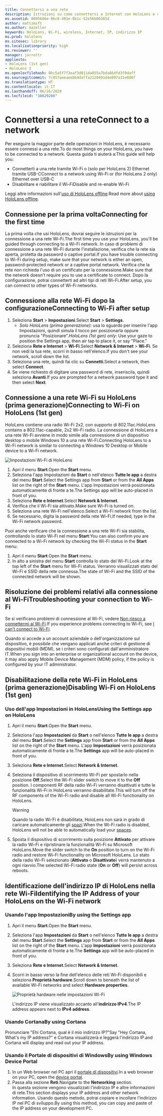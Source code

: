 ```yaml
---
title: Connettersi a una rete
description: Istruzioni su come connettersi a Internet con HoloLens e come identificare l'indirizzo IP del dispositivo.
ms.assetid: 0895606e-96c0-491e-8b1c-52e56b00365d
author: mattzmsft
ms.author: mazeller
keywords: HoloLens, Wi-Fi, wireless, Internet, IP, indirizzo IP
ms.prod: hololens
ms.sitesec: library
ms.localizationpriority: high
ms.reviewer: ''
manager: jarrettr
appliesto:
- HoloLens (1st gen)
- HoloLens 2
ms.openlocfilehash: 0bc5a5f7f3eaf3d811da055a7bda664fd3f0daff
ms.sourcegitcommit: 7c057aeeaeebb4daffa2120491d4e897a31e8d0f
ms.translationtype: HT
ms.contentlocale: it-IT
ms.lasthandoff: 06/26/2020
ms.locfileid: "10829286"
---
```

# <span data-ttu-id="0b280-104">Connettersi a una rete</span><span class="sxs-lookup"><span data-stu-id="0b280-104">Connect to a network</span></span>

<span data-ttu-id="0b280-105">Per eseguire la maggior parte delle operazioni in HoloLens, è necessario essere connessi a una rete.</span><span class="sxs-lookup"><span data-stu-id="0b280-105">To do most things on your HoloLens, you have to be connected to a network.</span></span> <span data-ttu-id="0b280-106">Questa guida ti aiuterà a:</span><span class="sxs-lookup"><span data-stu-id="0b280-106">This guide will help you:</span></span>

- <span data-ttu-id="0b280-107">Connetterti a una rete tramite Wi-Fi o (solo per HoloLens 2) Ethernet tramite USB-C</span><span class="sxs-lookup"><span data-stu-id="0b280-107">Connect to a network using Wi-Fi or (for HoloLens 2 only) Ethernet over USB-C</span></span>
- <span data-ttu-id="0b280-108">Disabilitare e riabilitare il Wi-Fi</span><span class="sxs-lookup"><span data-stu-id="0b280-108">Disable and re-enable Wi-Fi</span></span>

<span data-ttu-id="0b280-109">Leggi altre informazioni sull'[uso di HoloLens offline](hololens-offline.md).</span><span class="sxs-lookup"><span data-stu-id="0b280-109">Read more about [using HoloLens offline](hololens-offline.md).</span></span>

## <span data-ttu-id="0b280-110">Connessione per la prima volta</span><span class="sxs-lookup"><span data-stu-id="0b280-110">Connecting for the first time</span></span>

<span data-ttu-id="0b280-111">La prima volta che usi HoloLens, dovrai seguire le istruzioni per la connessione a una rete Wi-Fi.</span><span class="sxs-lookup"><span data-stu-id="0b280-111">The first time you use your HoloLens, you'll be guided through connecting to a Wi-Fi network.</span></span> <span data-ttu-id="0b280-112">In caso di problemi di connessione a una rete Wi-Fi durante l'installazione, verifica che la rete sia aperta, protetta da password o captive portal.</span><span class="sxs-lookup"><span data-stu-id="0b280-112">If you have trouble connecting to Wi-Fi during setup, make sure that your network is either an open, password-protected network or a captive portal network.</span></span> <span data-ttu-id="0b280-113">Verifica che la rete non richieda l'uso di un certificato per la connessione.</span><span class="sxs-lookup"><span data-stu-id="0b280-113">Make sure that the network doesn't require you to use a certificate to connect.</span></span> <span data-ttu-id="0b280-114">Dopo la configurazione, potrai connetterti ad altri tipi di reti Wi-Fi.</span><span class="sxs-lookup"><span data-stu-id="0b280-114">After setup, you can connect to other types of Wi-Fi networks.</span></span>

## <span data-ttu-id="0b280-115">Connessione alla rete Wi-Fi dopo la configurazione</span><span class="sxs-lookup"><span data-stu-id="0b280-115">Connecting to Wi-Fi after setup</span></span>

1. <span data-ttu-id="0b280-116">Seleziona **Start** > **Impostazioni**.</span><span class="sxs-lookup"><span data-stu-id="0b280-116">Select **Start** > **Settings**.</span></span>
   - <span data-ttu-id="0b280-117">*Solo HoloLens (prima generazione)*: usa lo sguardo per inserire l'app Impostazioni, quindi simula il tocco per posizionarla oppure pronuncia "Posizionare".</span><span class="sxs-lookup"><span data-stu-id="0b280-117">*HoloLens (1st gen) only*: Use your gaze to position the Settings app, then air tap to place it, or say "Place."</span></span>
1. <span data-ttu-id="0b280-118">Seleziona **Rete e Internet** > **Wi-Fi**.</span><span class="sxs-lookup"><span data-stu-id="0b280-118">Select **Network & Internet** > **Wi-Fi**.</span></span> <span data-ttu-id="0b280-119">Se non vedi la tua rete, scorri in basso nell'elenco.</span><span class="sxs-lookup"><span data-stu-id="0b280-119">If you don't see your network, scroll down the list.</span></span>
1. <span data-ttu-id="0b280-120">Seleziona una rete, quindi fai clic su **Connetti**.</span><span class="sxs-lookup"><span data-stu-id="0b280-120">Select a network, then select **Connect**.</span></span>
1. <span data-ttu-id="0b280-121">Se viene richiesto di digitare una password di rete, inseriscila, quindi seleziona **Avanti**.</span><span class="sxs-lookup"><span data-stu-id="0b280-121">If you are prompted for a network password type it and then select **Next**.</span></span>

## <span data-ttu-id="0b280-122">Connessione a una rete Wi-Fi su HoloLens (prima generazione)</span><span class="sxs-lookup"><span data-stu-id="0b280-122">Connecting to Wi-Fi on HoloLens (1st gen)</span></span>

<span data-ttu-id="0b280-123">HoloLens contiene una radio Wi-Fi 2x2, con supporto di 802.11ac.</span><span class="sxs-lookup"><span data-stu-id="0b280-123">HoloLens contains a 802.11ac-capable, 2x2 Wi-Fi radio.</span></span> <span data-ttu-id="0b280-124">La connessione di HoloLens a una rete Wi-Fi avviene in modo simile alla connessione di un dispositivo desktop o mobile Windows 10 a una rete Wi-Fi.</span><span class="sxs-lookup"><span data-stu-id="0b280-124">Connecting HoloLens to a Wi-Fi network is similar to connecting a Windows 10 Desktop or Mobile device to a Wi-Fi network.</span></span>

![Impostazioni Wi-Fi di HoloLens](./images/wifi-hololens-600px.jpg)

1. <span data-ttu-id="0b280-126">Apri il menu **Start**.</span><span class="sxs-lookup"><span data-stu-id="0b280-126">Open the **Start** menu.</span></span>
1. <span data-ttu-id="0b280-127">Seleziona l'app Impostazioni da **Start** o nell'elenco **Tutte le app** a destra del menu **Start**.</span><span class="sxs-lookup"><span data-stu-id="0b280-127">Select the Settings app from **Start** or from the **All Apps** list on the right of the **Start** menu.</span></span> <span data-ttu-id="0b280-128">L'app Impostazioni verrà posizionata automaticamente di fronte a te.</span><span class="sxs-lookup"><span data-stu-id="0b280-128">The Settings app will be auto-placed in front of you.</span></span>
1. <span data-ttu-id="0b280-129">Seleziona **Rete e Internet**.</span><span class="sxs-lookup"><span data-stu-id="0b280-129">Select **Network & Internet**.</span></span>
1. <span data-ttu-id="0b280-130">Verifica che il Wi-Fi sia attivato.</span><span class="sxs-lookup"><span data-stu-id="0b280-130">Make sure Wi-Fi is turned on.</span></span>
1. <span data-ttu-id="0b280-131">Seleziona una rete Wi-Fi nell'elenco.</span><span class="sxs-lookup"><span data-stu-id="0b280-131">Select a Wi-Fi network from the list.</span></span>
1. <span data-ttu-id="0b280-132">Se necessario, digita la password della rete Wi-Fi.</span><span class="sxs-lookup"><span data-stu-id="0b280-132">If needed, type in the Wi-Fi network password.</span></span>

<span data-ttu-id="0b280-133">Puoi anche verificare che la connessione a una rete Wi-Fi sia stabilita, controllando lo stato Wi-Fi nel menu **Start**:</span><span class="sxs-lookup"><span data-stu-id="0b280-133">You can also confirm you are connected to a Wi-Fi network by checking the Wi-Fi status in the **Start** menu:</span></span>

1. <span data-ttu-id="0b280-134">Apri il menu **Start**.</span><span class="sxs-lookup"><span data-stu-id="0b280-134">Open the **Start** menu.</span></span>
1. <span data-ttu-id="0b280-135">In alto a sinistra del menu **Start** controlla lo stato del Wi-Fi.</span><span class="sxs-lookup"><span data-stu-id="0b280-135">Look at the top left of the **Start** menu for Wi-Fi status.</span></span> <span data-ttu-id="0b280-136">Verranno visualizzati stato del Wi-Fi e SSID della rete connessa.</span><span class="sxs-lookup"><span data-stu-id="0b280-136">The state of Wi-Fi and the SSID of the connected network will be shown.</span></span>

## <span data-ttu-id="0b280-137">Risoluzione dei problemi relativi alla connessione al Wi-Fi</span><span class="sxs-lookup"><span data-stu-id="0b280-137">Troubleshooting your connection to Wi-Fi</span></span>

<span data-ttu-id="0b280-138">Se si verificano problemi di connessione al Wi-Fi, vedere [Non riesco a connettermi al Wi-Fi](./hololens-faq.md#i-cant-connect-to-wi-fi).</span><span class="sxs-lookup"><span data-stu-id="0b280-138">If you experience problems connecting to Wi-Fi, see [I can't connect to Wi-Fi](./hololens-faq.md#i-cant-connect-to-wi-fi).</span></span>

<span data-ttu-id="0b280-139">Quando si accede a un account aziendale o dell'organizzazione sul dispositivo, è possibile che vengano applicati anche criteri di gestione di dispositivi mobili (MDM), se i criteri sono configurati dall'amministratore IT.</span><span class="sxs-lookup"><span data-stu-id="0b280-139">When you sign into an enterprise or organizational account on the device, it may also apply Mobile Device Management (MDM) policy, if the policy is configured by your IT administrator.</span></span>

## <span data-ttu-id="0b280-140">Disabilitazione della rete Wi-Fi in HoloLens (prima generazione)</span><span class="sxs-lookup"><span data-stu-id="0b280-140">Disabling Wi-Fi on HoloLens (1st gen)</span></span>

### <span data-ttu-id="0b280-141">Uso dell'app Impostazioni in HoloLens</span><span class="sxs-lookup"><span data-stu-id="0b280-141">Using the Settings app on HoloLens</span></span>

1. <span data-ttu-id="0b280-142">Apri il menu **Start**.</span><span class="sxs-lookup"><span data-stu-id="0b280-142">Open the **Start** menu.</span></span>
1. <span data-ttu-id="0b280-143">Seleziona l'app **Impostazioni** da **Start** o nell'elenco **Tutte le app** a destra del menu **Start**.</span><span class="sxs-lookup"><span data-stu-id="0b280-143">Select the **Settings** app from **Start** or from the **All Apps** list on the right of the **Start** menu.</span></span> <span data-ttu-id="0b280-144">L'app **Impostazioni** verrà posizionata automaticamente di fronte a te.</span><span class="sxs-lookup"><span data-stu-id="0b280-144">The **Settings** app will be auto-placed in front of you.</span></span>
1. <span data-ttu-id="0b280-145">Seleziona **Rete e Internet**.</span><span class="sxs-lookup"><span data-stu-id="0b280-145">Select **Network & Internet**.</span></span>
1. <span data-ttu-id="0b280-146">Seleziona il dispositivo di scorrimento Wi-Fi per spostarlo nella posizione **Off**.</span><span class="sxs-lookup"><span data-stu-id="0b280-146">Select the Wi-Fi slider switch to move it to the **Off** position.</span></span> <span data-ttu-id="0b280-147">I componenti RF della radio Wi-Fi verranno disattivati e tutte le funzionalità Wi-Fi in HoloLens verranno disabilitate.</span><span class="sxs-lookup"><span data-stu-id="0b280-147">This will turn off the RF components of the Wi-Fi radio and disable all Wi-Fi functionality on HoloLens.</span></span>

    > [!WARNING]
    > <span data-ttu-id="0b280-148">Quando la radio Wi-Fi è disabilitata, HoloLens non sarà in grado di caricare automaticamente gli [spazi](hololens-spaces.md).</span><span class="sxs-lookup"><span data-stu-id="0b280-148">When the Wi-Fi radio is disabled, HoloLens will not be able to automatically load your [spaces](hololens-spaces.md).</span></span>

1. <span data-ttu-id="0b280-149">Sposta il dispositivo di scorrimento sulla posizione **Attivato** per attivare la radio Wi-Fi e ripristinare la funzionalità Wi-Fi su Microsoft HoloLens.</span><span class="sxs-lookup"><span data-stu-id="0b280-149">Move the slider switch to the **On** position to turn on the Wi-Fi radio and restore Wi-Fi functionality on Microsoft HoloLens.</span></span> <span data-ttu-id="0b280-150">Lo stato della radio Wi-Fi selezionato (**Attivato** o **Disattivato**) verrà mantenuto a ogni riavvio.</span><span class="sxs-lookup"><span data-stu-id="0b280-150">The selected Wi-Fi radio state (**On** or **Off**) will persist across reboots.</span></span>

## <span data-ttu-id="0b280-151">Identificazione dell'indirizzo IP di HoloLens nella rete Wi-Fi</span><span class="sxs-lookup"><span data-stu-id="0b280-151">Identifying the IP Address of your HoloLens on the Wi-Fi network</span></span>

### <span data-ttu-id="0b280-152">Usando l'app Impostazioni</span><span class="sxs-lookup"><span data-stu-id="0b280-152">By using the Settings app</span></span>

1. <span data-ttu-id="0b280-153">Apri il menu **Start**.</span><span class="sxs-lookup"><span data-stu-id="0b280-153">Open the **Start** menu.</span></span>
1. <span data-ttu-id="0b280-154">Seleziona l'app **Impostazioni** da **Start** o nell'elenco **Tutte le app** a destra del menu **Start**.</span><span class="sxs-lookup"><span data-stu-id="0b280-154">Select the **Settings** app from **Start** or from the **All Apps** list on the right of the **Start** menu.</span></span> <span data-ttu-id="0b280-155">L'app **Impostazioni** verrà posizionata automaticamente di fronte a te.</span><span class="sxs-lookup"><span data-stu-id="0b280-155">The **Settings** app will be auto-placed in front of you.</span></span>
1. <span data-ttu-id="0b280-156">Seleziona **Rete e Internet**.</span><span class="sxs-lookup"><span data-stu-id="0b280-156">Select **Network & Internet**.</span></span>
1. <span data-ttu-id="0b280-157">Scorri in basso verso la fine dell'elenco delle reti Wi-Fi disponibili e seleziona **Proprietà hardware**.</span><span class="sxs-lookup"><span data-stu-id="0b280-157">Scroll down to beneath the list of available Wi-Fi networks and select **Hardware properties**.</span></span>

    ![Proprietà hardware nelle impostazioni Wi-Fi](./images/wifi-hololens-hwdetails.jpg)

   <span data-ttu-id="0b280-159">L'indirizzo IP viene visualizzato accanto all'**indirizzo IPv4**.</span><span class="sxs-lookup"><span data-stu-id="0b280-159">The IP address appears next to **IPv4 address**.</span></span>

### <span data-ttu-id="0b280-160">Usando Cortana</span><span class="sxs-lookup"><span data-stu-id="0b280-160">By using Cortana</span></span>

<span data-ttu-id="0b280-161">Pronunciare "Ehi Cortana, qual è il mio indirizzo IP?"</span><span class="sxs-lookup"><span data-stu-id="0b280-161">Say "Hey Cortana, What's my IP address?"</span></span> <span data-ttu-id="0b280-162">e Cortana visualizzerà e leggerà l'indirizzo IP.</span><span class="sxs-lookup"><span data-stu-id="0b280-162">and Cortana will display and read out your IP address.</span></span>

### <span data-ttu-id="0b280-163">Usando il Portale di dispositivi di Windows</span><span class="sxs-lookup"><span data-stu-id="0b280-163">By using Windows Device Portal</span></span>

1. <span data-ttu-id="0b280-164">In un Web browser nel PC apri il [portale di dispositivi](/windows/mixed-reality/using-the-windows-device-portal.md#networking).</span><span class="sxs-lookup"><span data-stu-id="0b280-164">In a web browser on your PC, open the [device portal](/windows/mixed-reality/using-the-windows-device-portal.md#networking).</span></span>
1. <span data-ttu-id="0b280-165">Passa alla sezione **Reti**.</span><span class="sxs-lookup"><span data-stu-id="0b280-165">Navigate to the **Networking** section.</span></span>  
   <span data-ttu-id="0b280-166">In questa sezione vengono visualizzati l'indirizzo IP e altre informazioni di rete.</span><span class="sxs-lookup"><span data-stu-id="0b280-166">This section displays your IP address and other network information.</span></span> <span data-ttu-id="0b280-167">Usando questo metodo, potrai copiare e incollare l'indirizzo IP nel PC di sviluppo.</span><span class="sxs-lookup"><span data-stu-id="0b280-167">By using this method, you can copy and paste of the IP address on your development PC.</span></span>
